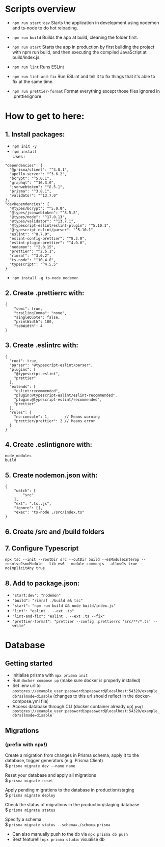 # Scripts overview

- `npm run start:dev`
Starts the application in development using nodemon and ts-node to do hot reloading.

- `npm run build`
Builds the app at build, cleaning the folder first.

- `npm run start`
Starts the app in production by first building the project with npm run build, and then executing the compiled JavaScript at build/index.js.

- `npm run lint` Runs ESLint

- `npm run lint-and-fix` Run ESLint and tell it to fix things that it's able to fix at the same time.

- `npm run prettier-format` Format everything except those files ignored in .prettierignore

# How to get to here:

## 1. Install packages:

- ```npm init -y```
- ```npm install``` <br />
Uses :
```
"dependencies": {
  "@prisma/client": "^3.8.1",
  "apollo-server": "^3.6.2",
  "bcrypt": "^5.0.1",
  "graphql": "^16.3.0",
  "jsonwebtoken": "^8.5.1",
  "prisma": "^3.8.1",
  "validator": "^13.7.0"
},
"devDependencies": {
  "@types/bcrypt": "^5.0.0",
  "@types/jsonwebtoken": "^8.5.8",
  "@types/node": "^17.0.13",
  "@types/validator": "^13.7.1",
  "@typescript-eslint/eslint-plugin": "^5.10.1",
  "@typescript-eslint/parser": "^5.10.1",
  "eslint": "^8.7.0",
  "eslint-config-prettier": "^8.3.0",
  "eslint-plugin-prettier": "^4.0.0",
  "nodemon": "^2.0.15",
  "prettier": "^2.5.1",
  "rimraf": "^3.0.2",
  "ts-node": "^10.4.0",
  "typescript": "^4.5.5"
}
```

- `npm install -g ts-node nodemon`

## 2. Create .prettierrc with:
```
{
    "semi": true,
    "trailingComma": "none",
    "singleQuote": false,
    "printWidth": 100,
    "tabWidth": 4
}
```

## 3. Create .eslintrc with:
```
{
  "root": true,
  "parser": "@typescript-eslint/parser",
  "plugins": [
    "@typescript-eslint",
    "prettier"
  ],
  "extends": [
    "eslint:recommended",
    "plugin:@typescript-eslint/eslint-recommended",
    "plugin:@typescript-eslint/recommended",
    "prettier"
  ],
  "rules": {
    "no-console": 1,       // Means warning
    "prettier/prettier": 2 // Means error
  }
}
```

## 4. Create .eslintignore with:
```
node_modules
build
```

## 5. Create nodemon.json with: 
```
{
    "watch": [
        "src"
    ],
    "ext": ".ts,.js",
    "ignore": [],
    "exec": "ts-node ./src/index.ts"
}
```

## 6. Create /src and /build folders

## 7. Configure Typescript

```
npx tsc --init --rootDir src --outDir build --esModuleInterop --resolveJsonModule --lib es6 --module commonjs --allowJs true --noImplicitAny true
```

## 8. Add to package.json:
- `"start:dev": "nodemon"`
- `"build": "rimraf ./build && tsc"`
- `"start": "npm run build && node build/index.js"`
- `"lint": "eslint . --ext .ts"`
- `"lint-and-fix": "eslint . --ext .ts --fix"`
- `"prettier-format": "prettier --config .prettierrc 'src/**/*.ts' --write"`

# Database

## Getting started
- Initialise prisma with `npx prisma init`
- Run `docker compose up` (make sure docker is properly installed)
- Set .env url to `postgres://example_user:passwordispassword@localhost:54320/example_db?sslmode=disable` (changes to this url should reflect in the docker-compose.yml file)
- Access database through CLI (docker container already up) `psql postgres://example_user:passwordispassword@localhost:54320/example_db?sslmode=disable`

## Migrations
### (prefix with npx!)
Create a migration from changes in Prisma schema, apply it to the database, trigger generators (e.g. Prisma Client) <br />
  $ `prisma migrate dev --name name` <br />

  Reset your database and apply all migrations <br />
  $ `prisma migrate reset` <br />

  Apply pending migrations to the database in production/staging <br />
  $ `prisma migrate deploy` <br />

  Check the status of migrations in the production/staging database <br />
  $ `prisma migrate status` <br />

  Specify a schema <br />
  $ `prisma migrate status --schema=./schema.prisma` <br />

  - Can also manually push to the db via `npx prisma db push`
  - Best feature!!! `npx prisma studio` visualise db
